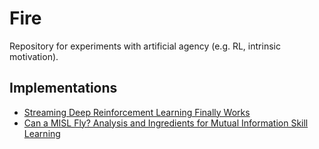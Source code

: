 # Fire
Repository for experiments with artificial agency (e.g. RL, intrinsic motivation).

## Implementations

* [Streaming Deep Reinforcement Learning Finally Works](https://arxiv.org/abs/2410.14606)
* [Can a MISL Fly? Analysis and Ingredients for Mutual Information Skill Learning](https://arxiv.org/abs/2412.08021)